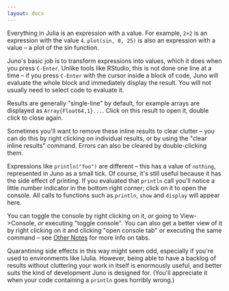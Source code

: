 ```yaml
---
layout: docs
---
```

Everything in Julia is an expression with a value. For example, `2+2` is an expression with the value `4`. `plot(sin, 0, 25)` is also an expression with a value – a plot of the sin function.

Juno's basic job is to transform expressions into values, which it does when you press `C-Enter`. Unlike tools like RStudio, this is not done one line at a time – if you press `C-Enter` with the cursor inside a block of code, Juno will evaluate the whole block and immediately display the result. You will not usually need to select code to evaluate it.

Results are generally "single-line" by default, for example arrays are displayed as `Array{Float64,1}...`. Click on this result to open it, double click to close again.

Sometimes you'll want to remove these inline results to clear clutter – you can do this by right clicking on individual results, or by using the "clear inline results" command. Errors can also be cleared by double-clicking them.

Expressions like `println("foo")` are different – this has a value of `nothing`, represented in Juno as a small tick. Of course, it's still useful because it has the side effect of printing. If you evaluated that `println` call you'll notice a little number indicator in the bottom right corner; click on it to open the console. All calls to functions such as `println`, `show` and `display` will appear here.

You can toggle the console by right clicking on it, *or* going to View->Console, *or* executing "toggle console". You can also get a better view of it by right clicking on it and clicking "open console tab" or executing the same command – see [Other Notes](notes.md) for more info on tabs.

Quarantining side effects in this way might seem odd, especially if you're used to environments like IJulia. However, being able to have a backlog of results without cluttering your work in itself is enormously useful, and better suits the kind of development Juno is designed for. (You'll appreciate it when your code containing a `println` goes horribly wrong.)
